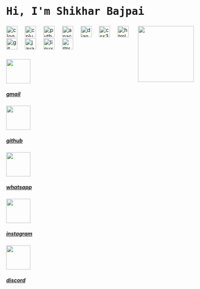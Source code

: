 <!--- 👋 Hi, I’m @SHIKHAR-Bajpai
- 👀 I’m interested in Coding
- 🌱 I’m currently learning C/C++ language
- 💞️ I’m looking to collaborate on C/C++ projects
- 📫 How to reach me bajpaishikhar120@gmail.com
-->

<h1 style="font-family:'Roboto Mono', monospace;">Hi, I'm Shikhar Bajpai</h1>

###

<img align="right" height="150" src="https://media.giphy.com/media/v1.Y2lkPTc5MGI3NjExeGRrb2t6dDc1MjhzdHppeGU1MHdkd3B2a2lrYjY4YjBiOWp5M3Z6bSZlcD12MV9pbnRlcm5hbF9naWZfYnlfaWQmY3Q9Zw/ispEc1253326c/giphy.gif"  />

###

<div align="left">
  <img src="https://cdn.jsdelivr.net/gh/devicons/devicon/icons/c/c-original.svg" height="30" alt="c logo"  />
  <img width="12" />
  <img src="https://cdn.jsdelivr.net/gh/devicons/devicon/icons/cplusplus/cplusplus-original.svg" height="30" alt="cplusplus logo"  />
  <img width="12" />
  <img src="https://cdn.jsdelivr.net/gh/devicons/devicon/icons/python/python-original.svg" height="30" alt="python logo"  />
  <img width="12" />
  <img src="https://cdn.jsdelivr.net/gh/devicons/devicon/icons/anaconda/anaconda-original.svg" height="30" alt="anaconda logo"  />
  <img width="12" />
  <img src="https://cdn.jsdelivr.net/gh/devicons/devicon/icons/django/django-plain.svg" height="30" alt="django logo"  />
  <img width="12" />
  <img src="https://cdn.jsdelivr.net/gh/devicons/devicon/icons/css3/css3-original.svg" height="30" alt="css3 logo"  />
  <img width="12" />
  <img src="https://cdn.jsdelivr.net/gh/devicons/devicon/icons/html5/html5-original.svg" height="30" alt="html5 logo"  />
  <img width="12" />
  <img src="https://cdn.jsdelivr.net/gh/devicons/devicon/icons/git/git-original.svg" height="30" alt="git logo"  />
  <img width="12" />
  <img src="https://cdn.jsdelivr.net/gh/devicons/devicon/icons/javascript/javascript-original.svg" height="30" alt="javascript logo"  />
  <img width="12" />
  <img src="https://cdn.jsdelivr.net/gh/devicons/devicon/icons/linux/linux-original.svg" height="30" alt="linux logo"  />
  <img width="12" />
  <img src="https://cdn.jsdelivr.net/gh/devicons/devicon/icons/mysql/mysql-original.svg" height="30" alt="mysql logo"  />
</div>

###
  <div class="gmail-contact">
  <div><a href="https://mail.google.com/mail/u/1/?view=cm&fs=1&to=bajpaiShikhar120@gmail.com&tf=1"><img src="images/new.png" width="65px"></a></div>
  <div><a href="https://mail.google.com/mail/u/1/?view=cm&fs=1&to=bajpaiShikhar120@gmail.com&tf=1"><h5><p>gmail</p></h5></a></div>
  </div>

  <div class="github-contact">
  <div><a href="github.html"><img src="images/github (2).png" width="65px"></a></div>
  <div><a href="github.html"><h5><p>github</p></h5></a></div>
  </div>

  <div class="whatsapp-contact">
  <div><a href="https://wa.me/qr/UUMIIQPCELGNA1"><img src="images/whatsapp (1).png" width="65px"></a></div>
  <div><a href="https://wa.me/qr/UUMIIQPCELGNA1"><h5><p>whatsapp</p></h5></a></div>
  </div>

  <div class="insta-contact">
  <div><a href="https://instagram.com/Shikhar__bajpai?utm_source=qr&igshid=MzNlNGNkZWQ4Mg%3D%3D"><img src="[images/instagram.png](https://www.flaticon.com/free-icon/instagram_4138124?term=social+media&page=1&position=13&origin=tag&related_id=4138124)" width="65px"></a></div>
  <div><a href="https://instagram.com/Shikhar__bajpai?utm_source=qr&igshid=MzNlNGNkZWQ4Mg%3D%3D"><h5><p>instagram</p></h5></a></div>
  </div>
  
  <div class="discord-contact">
  <div><a href="https://discord.com/users/695171473782079570"><img src="images/discord.png" width="65px"></a></div>
  <div><a href="https://discord.com/users/695171473782079570"><h5><p>discord</p></h5></a></div>
  </div>
                            
<!--
<div align="left">
 
  <a href= "https://www.instagram.com/shikhar__bajpai/"><img src="https://img.shields.io/static/v1?message=Instagram&logo=instagram&label=&color=E4405F&logoColor=white&labelColor=&style=for-the-badge" height="35" alt="instagram logo"  /></a>
  
  <a href = "https://discord.gg/3nRAHxQp"> <img src="https://img.shields.io/static/v1?message=Discord&logo=discord&label=&color=7289DA&logoColor=white&labelColor=&style=for-the-badge" height="35" alt="discord logo"  /></a>
  
  <a href="bajpaishikhar120@gmail.com"> <img src="https://img.shields.io/static/v1?message=Gmail&logo=gmail&label=&color=D14836&logoColor=white&labelColor=&style=for-the-badge" height="35" alt="gmail logo"  /></a>
  
  <a href="https://www.linkedin.com/in/shikhar-bajpai-2a1a5a232?lipi=urn%3Ali%3Apage%3Ad_flagship3_profile_view_base_contact_details%3BCXjERV8dRC6v5aR8llqlyg%3D%3D"><img src="https://img.shields.io/static/v1?message=LinkedIn&logo=linkedin&label=&color=0077B5&logoColor=white&labelColor=&style=for-the-badge" height="35" alt="linkedin logo"  /></a>
  
 <a href=" https://wa.me/918755094484"> <img src="https://img.shields.io/static/v1?message=Whatsapp&logo=whatsapp&label=&color=25D366&logoColor=white&labelColor=&style=for-the-badge" height="35" alt="whatsapp logo"  /></a> 
</div>
 -->

###

###
<!---
SHIKHAR-Bajpai/SHIKHAR-Bajpai is a ✨ special ✨ repository because its `README.md` (this file) appears on your GitHub profile.
You can click the Preview link to take a look at your changes.
--->
